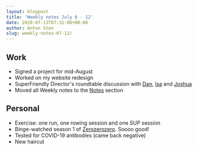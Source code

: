 ```yaml
---
layout: blogpost
title: 'Weekly notes July 6 - 12'
date: 2020-07-13T07:31:08+00:00
author: Anton Sten
slug: weekly-notes-07-12/
---
```



## Work

- Signed a project for mid-August
- Worked on my website redesign
- SuperFriendly Director's roundtable discussion with [Dan](https://twitter.com/danmall), [Isa](https://twitter.com/IsabelSousa) and [Joshua](https://twitter.com/blankenship)
- Moved all Weekly notes to the [Notes](/notes) section

## Personal

- Exercise: one run, one rowing session and one SUP session
- Binge-watched season 1 of [Zerozerozero](https://www.youtube.com/watch?v=3HoRfUKcvdY&feature=youtu.be). Soooo good!
- Tested for COVID-19 antibodies (came back negative)
- New haircut
